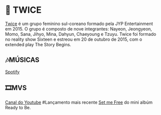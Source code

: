 # 🍭 TWICE

[Twice](https://twice.jype.com/) é um grupo feminino sul-coreano formado pela JYP Entertainment em 2015. O grupo é composto de nove integrantes: Nayeon, Jeongyeon, Momo, Sana, Jihyo, Mina, Dahyun, Chaeyoung e Tzuyu. Twice foi formado no reality show Sixteen e estreou em 20 de outubro de 2015, com o extended play The Story Begins.
##  🎶MÚSICAS
[Spotify](https://open.spotify.com/intl-pt/artist/7n2Ycct7Beij7Dj7meI4X0?autoplay=true)

## 🎞MVS 
[Canal do Youtube](https://www.youtube.com/channel/UCzgxx_DM2Dcb9Y1spb9mUJA
)
#Lançamento mais recente 
[Set me Free](https://www.youtube.com/watch?v=w4cTYnOPdNk) do mini albúm Ready to Be.

